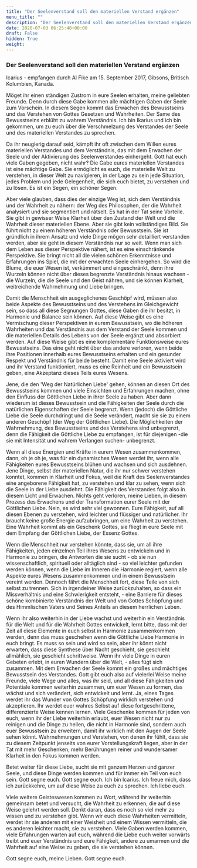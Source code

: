 ```yaml
---
title: "Der Seelenverstand soll den materiellen Verstand ergänzen"
menu_title: ""
description: "Der Seelenverstand soll den materiellen Verstand ergänzen"
date: 2020-07-03 06:25:48+00:00
draft: False
hidden: True
weight:
---
```

### Der Seelenverstand soll den materiellen Verstand ergänzen

Icarius - empfangen durch Al Fike am 15. September 2017, Gibsons, Britisch Kolumbien, Kanada.

Möget ihr einen ständigen Zustrom in eure Seelen erhalten, meine geliebten Freunde. Denn durch diese Gabe kommen alle mächtigen Gaben der Seele zum Vorschein. In diesem Segen kommt das Erwachen des Bewusstseins und das Verstehen von Gottes Gesetzen und Wahrheiten. Der Same des Bewusstseins erblüht zu wahrem Verständnis. Ich bin Ikarius und ich bin gekommen, um zu euch über die Verschmelzung des Verstandes der Seele und des materiellen Verstandes zu sprechen.

Da ihr neugierig darauf seid, kämpft ihr oft zwischen dem Willen eures materiellen Verstandes und dem Verständnis, das mit dem Erwachen der Seele und der Aktivierung des Seelenverstandes einhergeht. Gott hat euch viele Gaben gegeben, nicht wahr? Die Gabe eures materiellen Verstandes ist eine mächtige Gabe. Sie ermöglicht es euch, die materielle Welt zu verstehen, in dieser Welt zu navigieren, in der Lage zu sein jede Situation, jedes Problem und jede Gelegenheit, die sich euch bietet, zu verstehen und zu lösen. Es ist ein Segen, ein schöner Segen.

Aber viele glauben, dass dies der einzige Weg ist, sich dem Verständnis und der Wahrheit zu nähern: der Weg des Philosophen, der die Wahrheit analysiert und sie segmentiert und rätselt. Es hat in der Tat seine Vorteile. Sie gibt in gewisser Weise Klarheit über den Zustand der Welt und die Wahrheit dieser materiellen Ebene. Aber sie gibt kein vollständiges Bild. Sie führt nicht zu einem höheren Verständnis oder Bewusstsein. Sie ist gründlich in ihrem Ansatz und viele Dinge mögen sehr detailliert verstanden werden, aber sie geht in diesem Verständnis nur so weit. Wenn man sich dem Leben aus dieser Perspektive nähert, ist es eine einschränkende Perspektive. Sie bringt nicht all die vielen schönen Erkenntnisse und Erfahrungen ins Spiel, die mit der erwachten Seele einhergehen. So wird die Blume, die euer Wesen ist, verkümmert und eingeschränkt, denn ihre Wurzeln können nicht über dieses begrenzte Verständnis hinaus wachsen - die Wurzeln, die die Seele und den Geist nähren, und sie können Klarheit, weitreichende Wahrnehmung und Liebe bringen.

Damit die Menschheit ein ausgeglichenes Geschöpf wird, müssen also beide Aspekte des Bewusstseins und des Verstehens im Gleichgewicht sein, so dass all diese Segnungen Gottes, diese Gaben die ihr besitzt, in Harmonie und Balance sein können. Auf diese Weise gibt es eine Vermischung dieser Perspektiven in eurem Bewusstsein, wo die höheren Wahrheiten und das Verständnis aus dem Verstand der Seele kommen und die materiellen Details des Lebens von der Seele ergänzt und absorbiert werden. Auf diese Weise gibt es eine komplementäre Funktionsweise eures Bewusstseins. Das eine geht nicht über das andere verloren, wenn beide ihre Positionen innerhalb eures Bewusstseins erhalten und ein gesunder Respekt und Verständnis für beide besteht. Damit eine Seele aktiviert wird und ihr Verstand funktioniert, muss es eine Reinheit und ein Bewusstsein geben, eine Akzeptanz dieses Teils eures Wesens.

Jene, die den 'Weg der Natürlichen Liebe' gehen, können an diesen Ort des Bewusstseins kommen und viele Einsichten und Erfahrungen machen, ohne den Einfluss der Göttlichen Liebe in ihrer Seele zu haben. Aber dann wiederum ist dieses Bewusstsein und die Fähigkeiten der Seele durch die natürlichen Eigenschaften der Seele begrenzt. Wenn (jedoch) die Göttliche Liebe die Seele durchdringt und die Seele verändert, macht sie sie zu einem anderen Geschöpf (der Weg der Göttlichen Liebe). Die Möglichkeiten der Wahrnehmung, des Bewusstseins und des Verstehens sind unbegrenzt, denn die Fähigkeit die Göttliche Liebe zu empfangen, ist für diejenigen -die sie mit Intensität und wahrem Verlangen suchen- unbegrenzt.

Wenn all diese Energien und Kräfte in eurem Wesen zusammenkommen, dann, oh je oh je, was für ein dynamisches Wesen werdet ihr, wenn alle Fähigkeiten eures Bewusstseins blühen und wachsen und sich ausdehnen. Jene Dinge, selbst der materiellen Natur, die ihr nur schwer verstehen konntet, kommen in Klarheit und Fokus, weil die Kraft des Seelenverstandes eine angeborene Fähigkeit hat, zu verstehen und klar zu sehen, wenn sich die Seele in der Liebe ausdehnt. Die Fähigkeit des Verstandes folgt also in diesem Licht und Erwachen. Nichts geht verloren, meine Lieben, in diesem Prozess des Erwachens und der Transformation eurer Seele mit der Göttlichen Liebe. Nein, es wird sehr viel gewonnen. Eure Fähigkeit, auf all diesen Ebenen zu verstehen, wird leichter und flüssiger und natürlicher. Ihr braucht keine große Energie aufzubringen, um eine Wahrheit zu verstehen. Eine Wahrheit kommt als ein Geschenk Gottes, sie fliegt in eure Seele mit dem Empfang der Göttlichen Liebe, der Essenz Gottes.

Wenn die Menschheit nur verstehen könnte, dass sie, um all ihre Fähigkeiten, jeden einzelnen Teil ihres Wesens zu entwickeln und in Harmonie zu bringen, die Antworten die sie sucht - ob sie nun wissenschaftlich, spirituell oder alltäglich sind - so viel leichter gefunden werden können, wenn die Liebe im Inneren die Harmonie regiert, wenn alle Aspekte eures Wesens zusammenkommen und in einem Bewusstsein vereint werden. Dennoch fährt die Menschheit fort, diese Teile von sich selbst zu trennen. Sich in irgendeiner Weise zurückzuhalten, so dass ein Missverhältnis und eine Schwierigkeit entsteht, - eine Barriere für dieses schöne kombinierte Verständnis der Welt und von Gottes Schöpfung und des Himmlischen Vaters und Seines Anteils an diesem herrlichen Leben.

Wenn ihr also weiterhin in der Liebe wachst und weiterhin ein Verständnis für die Welt und für die Wahrheit Gottes entwickelt, lernt bitte, dass mit der Zeit all diese Elemente in euch selbst in Harmonie zusammenkommen werden, denn das muss geschehen wenn die Göttliche Liebe Harmonie in euch bringt. Es muss so sein und wird so sein, aber ihr könnt nicht erwarten, dass diese Synthese über Nacht geschieht, sie geschieht allmählich, sie geschieht schrittweise. Wenn ihr viele Dinge in euren Gebeten erlebt, in euren Wundern über die Welt, - alles fügt sich zusammen. Mit dem Erwachen der Seele kommt ein großes und mächtiges Bewusstsein des Verstandes. Gott gibt euch also auf vielerlei Weise meine Freunde, viele Wege und alles, was ihr seid, und all diese Fähigkeiten und Potentiale kommen weiterhin zusammen, um euer Wesen zu formen, das wächst und sich verändert, sich entwickelt und lernt. Ja, eines Tages werdet ihr das Wunder von Gottes Schöpfung wirklich verstehen und akzeptieren. Ihr werdet euer wahres Selbst auf diese fortgeschrittene, differenzierte Weise kennen lernen. Viele Geschenke kommen für jeden von euch, wenn ihr der Liebe weiterhin erlaubt, euer Wesen nicht nur zu reinigen und die Dinge zu heilen, die nicht in Harmonie sind, sondern auch euer Bewusstsein zu erweitern, damit ihr wirklich mit den Augen der Seele sehen könnt. Wahrnehmungen und Verstehen, von denen ihr fühlt, dass sie zu diesem Zeitpunkt jenseits von eurer Vorstellungskraft liegen, aber in der Tat mit mehr Geschenken, mehr Berührungen reiner und wundersamer Klarheit in den Fokus kommen werden.

Betet weiter für diese Liebe, sucht sie mit ganzem Herzen und ganzer Seele, und diese Dinge werden kommen und für immer ein Teil von euch sein. Gott segne euch. Gott segne euch. Ich bin Icarius. Ich freue mich, dass ich zurückkehre, um auf diese Weise zu euch zu sprechen. Ich liebe euch.  

Viele weitere Geisteswesen kommen zu Wort, während ihr weiterhin gemeinsam betet und versucht, die Wahrheit zu erkennen, die auf diese Weise gelehrt werden soll. Denkt daran, dass es noch so viel mehr zu wissen und zu verstehen gibt. Wenn wir euch diese Wahrheiten vermitteln, werdet ihr sie anderen mit einer Weisheit und einem Wissen vermitteln, die es anderen leichter macht, sie zu verstehen. Viele Gaben werden kommen, viele Erfahrungen warten auf euch, während die Liebe euch weiter vorwärts treibt und euer Verständnis und eure Fähigkeit, andere zu umarmen und die Wahrheit auf eine Weise zu geben, die sie verstehen können.

Gott segne euch, meine Lieben. Gott segne euch.
